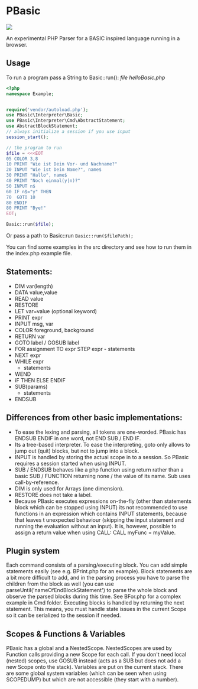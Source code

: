 PBasic
======

<img src="https://travis-ci.org/lhausammann/PBasic.svg?branch=master" />

An experimental PHP Parser for a BASIC inspired language running in a browser.

## Usage
To run a program pass a String to Basic::run():
*file helloBasic.php*
```php
<?php
namespace Example;


require('vendor/autoload.php');
use PBasic\Interpreter\Basic;
use PBasic\Interpreter\Cmd\AbstractStatement;
use AbstractBlockStatement;
// always initialize a session if you use input
session_start();

// the program to run
$file = <<<EOT
05 COLOR 3,8
10 PRINT "Wie ist Dein Vor- und Nachname?"
20 INPUT "Wie ist Dein Name?", name$
30 PRINT "Hallo", name$
40 PRINT "Noch einmal(y|n)?"
50 INPUT n$
60 IF n$="y" THEN
70  GOTO 10
80 ENDIF
80 PRINT "Bye!" 
EOT;

Basic::run($file);
```

Or pass a path to Basic::run
`Basic::run($filePath);` 

You can find some examples in the src directory and see how to run them in the index.php example file.

## Statements:

 - DIM var(length)
 - DATA value,value
 - READ value
 - RESTORE
 - LET var=value (optional keyword)
 - PRINT expr
 - INPUT msg, var
 - COLOR foreground, background
 - RETURN var
 - GOTO label / GOSUB label
 - FOR assignment TO expr STEP expr
       - statements
 - NEXT expr
 - WHILE expr
     - statements
 - WEND
 - iF THEN ELSE ENDIF
 - SUB(params)
     - statements
 - ENDSUB


## Differences from other basic implementations:

- To ease the lexing and parsing, all tokens are one-worded. PBasic has ENDSUB ENDIF in one word, not END SUB / END IF.
- Its a tree-based interpreter. To ease the interpreting, goto only allows to jump out (quit) blocks, but not to jump into a block.
- INPUT is handled by storing the actual scope in to a session. So PBasic requires a session started when using INPUT.
- SUB / ENDSUB behaves like a php function using return rather than a basic SUB / FUNCTION returning none / the value of its name. Sub uses call-by-reference.
- DIM is only used for Arrays (one dimension).
- RESTORE does not take a label.
- Because PBasic executes expressions on-the-fly (other than statements block which can be stopped using INPUT) its not recommended to use functions in an expression which contains INPUT statements, because that leaves t unexpected behaviour (skipping the input statement and running the evaluation without an input). It is, however, possible to assign a return value when using CALL:
CALL myFunc = myValue. 

## Plugin system
Each command consists of a parsing/executing block. You can add simple statements easily (see e.g. BPrint.php for an example).
Block statements are a bit more difficult to add, and in the parsing process you have to parse the children from the block as well (you can use parseUntil('nameOfEndBlockStatement') to parse the whole block and observe the parsed blocks during this time. See BFor.php for a complex example in Cmd folder.
Executing blocks is handled by returning the next statement. This means, you must handle state issues in the current Scope so it can be serialized to the session if needed.

## Scopes & Functions & Variables
PBasic has a global and a NestedScope. NestedScopes are used by Function calls providing a new Scope for each call. If you don't need local (nested) scopes, use GOSUB instead (acts as a SUB but does not add a new Scope onto the stack).
Variables are put on the current stack. There are some global system variables (which can be seen when using SCOPEDUMP) but which are not accessible (they start with a number).


